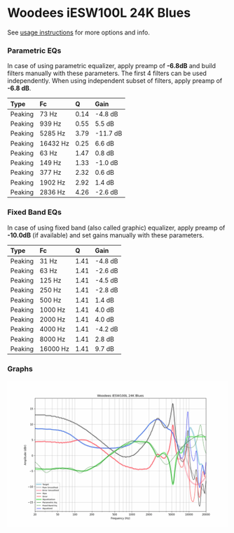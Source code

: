 # Woodees iESW100L 24K Blues
See [usage instructions](https://github.com/jaakkopasanen/AutoEq#usage) for more options and info.

### Parametric EQs
In case of using parametric equalizer, apply preamp of **-6.8dB** and build filters manually
with these parameters. The first 4 filters can be used independently.
When using independent subset of filters, apply preamp of **-6.8 dB**.

| Type    | Fc       |    Q | Gain     |
|:--------|:---------|:-----|:---------|
| Peaking | 73 Hz    | 0.14 | -4.8 dB  |
| Peaking | 939 Hz   | 0.55 | 5.5 dB   |
| Peaking | 5285 Hz  | 3.79 | -11.7 dB |
| Peaking | 16432 Hz | 0.25 | 6.6 dB   |
| Peaking | 63 Hz    | 1.47 | 0.8 dB   |
| Peaking | 149 Hz   | 1.33 | -1.0 dB  |
| Peaking | 377 Hz   | 2.32 | 0.6 dB   |
| Peaking | 1902 Hz  | 2.92 | 1.4 dB   |
| Peaking | 2836 Hz  | 4.26 | -2.6 dB  |

### Fixed Band EQs
In case of using fixed band (also called graphic) equalizer, apply preamp of **-10.0dB**
(if available) and set gains manually with these parameters.

| Type    | Fc       |    Q | Gain    |
|:--------|:---------|:-----|:--------|
| Peaking | 31 Hz    | 1.41 | -4.8 dB |
| Peaking | 63 Hz    | 1.41 | -2.6 dB |
| Peaking | 125 Hz   | 1.41 | -4.5 dB |
| Peaking | 250 Hz   | 1.41 | -2.8 dB |
| Peaking | 500 Hz   | 1.41 | 1.4 dB  |
| Peaking | 1000 Hz  | 1.41 | 4.0 dB  |
| Peaking | 2000 Hz  | 1.41 | 4.0 dB  |
| Peaking | 4000 Hz  | 1.41 | -4.2 dB |
| Peaking | 8000 Hz  | 1.41 | 2.8 dB  |
| Peaking | 16000 Hz | 1.41 | 9.7 dB  |

### Graphs
![](./Woodees%20iESW100L%2024K%20Blues.png)